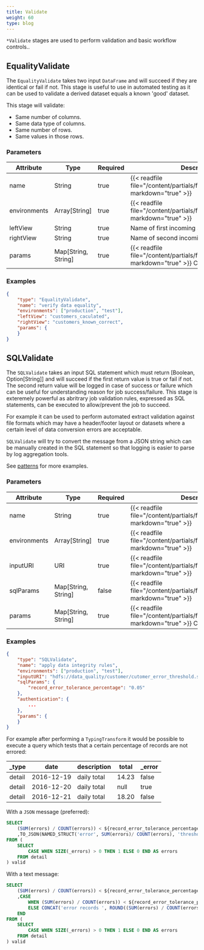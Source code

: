 ```yaml
---
title: Validate
weight: 60
type: blog
---
```


`*Validate` stages are used to perform validation and basic workflow controls..

## EqualityValidate

The `EqualityValidate` takes two input `DataFrame` and will succeed if they are identical or fail if not. This stage is useful to use in automated testing as it can be used to validate a derived dataset equals a known 'good' dataset.

This stage will validate:

- Same number of columns.
- Same data type of columns.
- Same number of rows.
- Same values in those rows.

### Parameters

| Attribute | Type | Required | Description |
|-----------|------|----------|-------------|
|name|String|true|{{< readfile file="/content/partials/fields/stageName.md" markdown="true" >}}|
|environments|Array[String]|true|{{< readfile file="/content/partials/fields/environments.md" markdown="true" >}}|
|leftView|String|true|Name of first incoming Spark dataset.|
|rightView|String|true|Name of second incoming Spark dataset.|
|params|Map[String, String]|true|{{< readfile file="/content/partials/fields/params.md" markdown="true" >}} Currently unused.|

### Examples

```json
{
    "type": "EqualityValidate",
    "name": "verify data equality",
    "environments": ["production", "test"],
    "leftView": "customers_caculated",            
    "rightView": "customers_known_correct",            
    "params": {
    }
}
```

## SQLValidate

The `SQLValidate` takes an input SQL statement which must return [Boolean, Option[String]] and will succeed if the first return value is true or fail if not. The second return value will be logged in case of success or failure which can be useful for understanding reason for job success/failure. This stage is exteremely powerful as abritrary job validation rules, expressed as SQL statements, can be executed to allow/prevent the job to succeed.

For example it can be used to perform automated extract validation against file formats which may have a header/footer layout or datasets where a certain level of data conversion errors are acceptable.

`SQLValidate` will try to convert the message from a JSON string which can be manually created in the SQL statement so that logging is easier to parse by log aggregation tools.

See [patterns](../patterns/) for more examples.

### Parameters

| Attribute | Type | Required | Description |
|-----------|------|----------|-------------|
|name|String|true|{{< readfile file="/content/partials/fields/stageName.md" markdown="true" >}}|
|environments|Array[String]|true|{{< readfile file="/content/partials/fields/environments.md" markdown="true" >}}|
|inputURI|URI|true|{{< readfile file="/content/partials/fields/inputURI.md" markdown="true" >}}|
|sqlParams|Map[String, String]|false|{{< readfile file="/content/partials/fields/sqlParams.md" markdown="true" >}}|
|params|Map[String, String]|true|{{< readfile file="/content/partials/fields/params.md" markdown="true" >}} Currently unused.|

### Examples

```json
{
    "type": "SQLValidate",
    "name": "apply data integrity rules",
    "environments": ["production", "test"],
    "inputURI": "hdfs://data_quality/customer/cutomer_error_threshold.sql",            
    "sqlParams": {
        "record_error_tolerance_percentage": "0.05"
    },              
    "authentication": {
        ...
    },    
    "params": {
    }
}
```

For example after performing a `TypingTransform` it would be possible to execute a query which tests that a certain percentage of records are not errored:

|_type|date|description|total|_error|
|----------|----|-----------|-----|-------|
|detail|2016-12-19|daily total|14.23|false|
|detail|2016-12-20|daily total|null|true|
|detail|2016-12-21|daily total|18.20|false|

With a `JSON` message (preferred):

```sql
SELECT 
    (SUM(errors) / COUNT(errors)) < ${record_error_tolerance_percentage}
    ,TO_JSON(NAMED_STRUCT('error', SUM(errors)/ COUNT(errors), 'threshold', ${record_error_tolerance_percentage})) 
FROM (
    SELECT 
        CASE WHEN SIZE(_errors) > 0 THEN 1 ELSE 0 END AS errors
    FROM detail
) valid
```

With a text message:

```sql
SELECT 
    (SUM(errors) / COUNT(errors)) < ${record_error_tolerance_percentage}
    ,CASE 
        WHEN (SUM(errors) / COUNT(errors)) < ${record_error_tolerance_percentage} THEN 'number of errors below threshold. success.'
        ELSE CONCAT('error records ', ROUND((SUM(errors) / COUNT(errors)) * 100, 2), '%. required < ', ${record_error_tolerance_percentage} * 100,'%') 
    END    
FROM (
    SELECT 
        CASE WHEN SIZE(_errors) > 0 THEN 1 ELSE 0 END AS errors
    FROM detail
) valid
```

